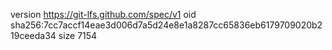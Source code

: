 version https://git-lfs.github.com/spec/v1
oid sha256:7cc7accf14eae3d006d7a5d24e8e1a8287cc65836eb6179709020b219ceeda34
size 7154
